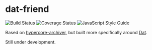 # dat-friend

[![Build Status](https://travis-ci.org/garbados/dat-friend.svg?branch=master)](https://travis-ci.org/garbados/dat-friend)
[![Coverage Status](https://coveralls.io/repos/github/garbados/dat-friend/badge.svg?branch=master)](https://coveralls.io/github/garbados/dat-friend?branch=master)
[![JavaScript Style Guide](https://img.shields.io/badge/code_style-standard-brightgreen.svg)](https://standardjs.com)

Based on [hypercore-archiver](https://github.com/mafintosh/hypercore-archiver), but built more specifically around [Dat](https://datproject.org/).

Still under development.